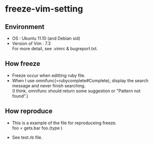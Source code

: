 freeze-vim-setting
==================

Environment
------------
*   OS : Ubuntu 11.10 (and Debian sid)
*   Version of Vim : 7.3  
    For more detail, see .vimrc & bugreport.txt.

How freeze
------------
*   Freeze occur when editting ruby file.
*   When I use omnifunc(=rubycomplete#Complete), display the search message and never finish searching.  
    (I think, omnifunc should return some suggestion or "Pattern not found".)

How reproduce
--------------
*   This is a example of the file for reproduceing freeze.  
        foo = gets.bar
        foo.(type <C-x> <C-o>)

*   See test.rb file.
